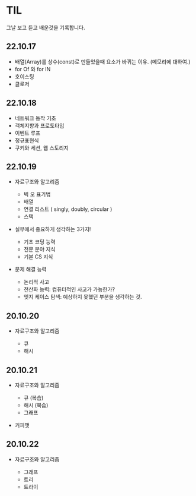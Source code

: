 # TIL

그날 보고 듣고 배운것을 기록합니다.

## 22.10.17

- 배열(Array)를 상수(const)로 만들었을때 요소가 바뀌는 이유. (메모리에 대하여.)
- for Of 와 for IN
- 호이스팅
- 클로저

## 22.10.18

- 네트워크 동작 기초
- 객체지향과 프로토타입
- 이벤트 루프
- 정규표현식
- 쿠키와 세션, 웹 스토리지

## 22.10.19

- 자료구조와 알고리즘

  - 빅 오 표기법
  - 배열
  - 연결 리스트 ( singly, doubly, circular )
  - 스택

- 실무에서 중요하게 생각하는 3가지!

  - 기초 코딩 능력
  - 전문 분야 지식
  - 기본 CS 지식

- 문제 해결 능력

  - 논리적 사고
  - 전산화 능력: 컴퓨터적인 사고가 가능한가?
  - 엣지 케이스 탐색: 예상하지 못했던 부분을 생각하는 것.

## 20.10.20

- 자료구조와 알고리즘

  - 큐
  - 해시

## 20.10.21

- 자료구조와 알고리즘

  - 큐 (복습)
  - 해시 (복습)
  - 그래프

- 커피챗

## 20.10.22

- 자료구조와 알고리즘

  - 그래프
  - 트리
  - 트라이

